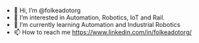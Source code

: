 - 👋 Hi, I’m @folkeadotorg
- 👀 I’m interested in Automation, Robotics, IoT and Rail.
- 🌱 I’m currently learning Automation and Industrial Robotics
- 📫 How to reach me https://www.linkedin.com/in/folkeadotorg/

<!---
folkeadotorg/folkeadotorg is a ✨ special ✨ repository because its `README.md` (this file) appears on your GitHub profile.
You can click the Preview link to take a look at your changes.
--->
